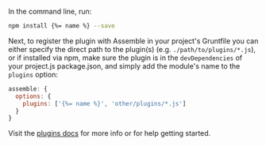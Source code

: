 In the command line, run:

```bash
npm install {%= name %} --save
```

Next, to register the plugin with Assemble in your project's Gruntfile you can either specify the direct path to the plugin(s) (e.g. `./path/to/plugins/*.js`), or if installed via npm, make sure the plugin is in the `devDependencies` of your project.js package.json, and simply add the module's name to the `plugins` option:

```js
assemble: {
  options: {
    plugins: ['{%= name %}', 'other/plugins/*.js']
  }
}
```
Visit the [plugins docs](http://assemble.io/plugins/) for more info or for help getting started.
